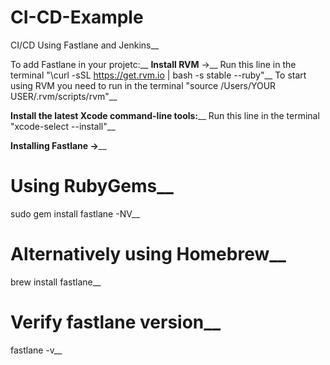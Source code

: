 # CI-CD-Example
CI/CD Using Fastlane and Jenkins__

To add Fastlane in your projetc:__
**Install RVM** ->__ 
Run this line in the terminal "\curl -sSL https://get.rvm.io | bash -s stable --ruby"__
To start using RVM you need to run in the terminal "source /Users/YOUR USER/.rvm/scripts/rvm"__

**Install the latest Xcode command-line tools:**__
Run this line in the terminal "xcode-select --install"__


**Installing Fastlane ->**__
# Using RubyGems__
sudo gem install fastlane -NV__
# Alternatively using Homebrew__
brew install fastlane__
# Verify fastlane version__
fastlane -v__
